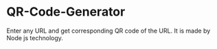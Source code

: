 # QR-Code-Generator
Enter any URL and get corresponding QR code of the URL. It is made by Node js technology.
